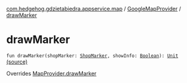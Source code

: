 [com.hedgehog.gdzietabiedra.appservice.map](../index.md) / [GoogleMapProvider](index.md) / [drawMarker](./draw-marker.md)

# drawMarker

`fun drawMarker(shopMarker: `[`ShopMarker`](../-shop-marker/index.md)`, showInfo: `[`Boolean`](https://kotlinlang.org/api/latest/jvm/stdlib/kotlin/-boolean/index.html)`): `[`Unit`](https://kotlinlang.org/api/latest/jvm/stdlib/kotlin/-unit/index.html) [(source)](https://github.com/asvid/GdzieTaBiedra/tree/master/app/src/main/java/com/hedgehog/gdzietabiedra/appservice/map/GoogleMapProvider.kt#L76)

Overrides [MapProvider.drawMarker](../-map-provider/draw-marker.md)

